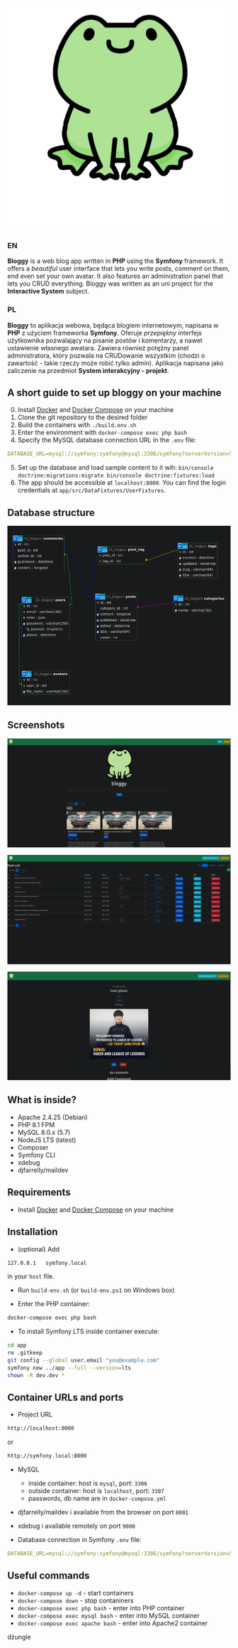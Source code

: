 <p align="center">
<img src="app/public/img/logotext.png" alt="logo">
</p>

### EN

**Bloggy** is a web blog app written in **PHP** using the **Symfony** framework. 
It offers a *beautiful* user interface that lets you write posts, comment on them,
end even set your own avatar. It also features an administration panel that lets you CRUD everything.
Bloggy was written as an uni project for the **Interactive System** subject.

### PL

**Bloggy** to aplikacja webowa, będąca blogiem internetowym, napisana w **PHP** z użyciem frameworka **Symfony**.
Oferuje *przepiękny* interfejs użytkownika pozwalający na pisanie postów i komentarzy, a nawet ustawienie własnego awatara.
Zawiera również potężny panel administratora, który pozwala na CRUDowanie wszystkim (chodzi o zawartość - takie rzeczy może robić tylko admin).
Aplikacja napisana jako zaliczenie na przedmiot **System interakcyjny - projekt**.

## A short guide to set up **bloggy** on your machine 

0. Install [Docker](https://www.docker.com/products/docker-desktop) and [Docker Compose](https://docs.docker.com/compose/install) on your machine
1. Clone the git repository to the desired folder
2. Build the containers with ``./build.env.sh`` 
3. Enter the environment with ``docker-compose exec php bash``
4. Specify the MySQL database connection URL in the ``.env`` file:
```yaml
DATABASE_URL=mysql://symfony:symfony@mysql:3306/symfony?serverVersion=5.7
```
5. Set up the database and load sample content to it wih:
  ``
    bin/console doctrine:migrations:migrate
    bin/console doctrine:fixtures:load
  ``
6. The app should be accessible at ``localhost:8000``. You can find the login credentials at ``app/src/DataFixtures/UserFixtures``. 

## Database structure

<p align="center">
<img src="app/public/img/screenshots/diagram.png" alt="db structure">
</p>

## Screenshots

<p align="center">
<img src="app/public/img/screenshots/screen1.png" alt="Screenshot 1">
</p>

<p align="center">
<img src="app/public/img/screenshots/screen2.png" alt="Screenshot 2">
</p>

<p align="center">
<img src="app/public/img/screenshots/screen4.png" alt="Screenshot 3">
</p>

## What is inside?

* Apache 2.4.25 (Debian)
* PHP 8.1 FPM
* MySQL 8.0.x (5.7)
* NodeJS LTS (latest)
* Composer
* Symfony CLI 
* xdebug
* djfarrelly/maildev

## Requirements

* Install [Docker](https://www.docker.com/products/docker-desktop) and [Docker Compose](https://docs.docker.com/compose/install) on your machine 

## Installation

* (optional) Add 

```bash
127.0.0.1   symfony.local
```
in your `host` file.

* Run `build-env.sh` (or `build-env.ps1` on Windows box)

* Enter the PHP container:

```bash
docker-compose exec php bash
```

* To install Symfony LTS inside container execute:

```bash
cd app
rm .gitkeep
git config --global user.email "you@example.com"
symfony new ../app --full --version=lts
chown -R dev.dev *
```

## Container URLs and ports

* Project URL

```bash
http://localhost:8000
```

or 

```bash
http://symfony.local:8000
```

* MySQL

    * inside container: host is `mysql`, port: `3306`
    * outside container: host is `localhost`, port: `3307`
    * passwords, db name are in `docker-compose.yml`
    
* djfarrelly/maildev i available from the browser on port `8001`

* xdebug i available remotely on port `9000`

* Database connection in Symfony `.env` file:
```yaml
DATABASE_URL=mysql://symfony:symfony@mysql:3306/symfony?serverVersion=5.7
```

## Useful commands

* `docker-compose up -d` - start containers
* `docker-compose down` - stop contaniners
* `docker-compose exec php bash` - enter into PHP container
* `docker-compose exec mysql bash` - enter into MySQL container
* `docker-compose exec apache bash` - enter into Apache2 container

dżungle
